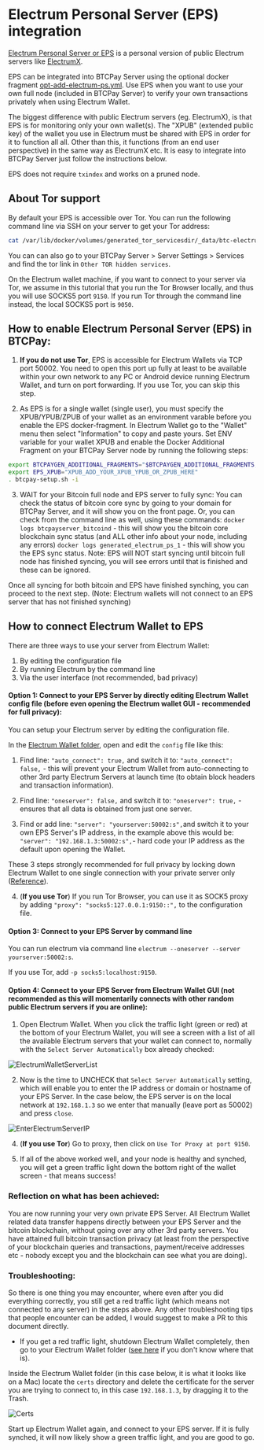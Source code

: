 # Electrum Personal Server (EPS) integration

[Electrum Personal Server or EPS](https://github.com/chris-belcher/electrum-personal-server) is a personal version of public Electrum servers like [ElectrumX](./ElectrumX.md).

EPS can be integrated into BTCPay Server using the optional docker fragment [opt-add-electrum-ps.yml](https://github.com/btcpayserver/btcpayserver-docker/blob/master/docker-compose-generator/docker-fragments/opt-add-electrum-ps.yml). Use EPS when you want to use your own full node (included in BTCPay Server) to verify your own transactions privately when using Electrum Wallet.

The biggest difference with public Electrum servers (eg. ElectrumX), is that EPS is for monitoring only your own wallet(s).  The "XPUB" (extended public key) of the wallet you use in Electrum must be shared with EPS in order for it to function all all. Other than this, it functions (from an end user perspective) in the same way as ElectrumX etc.  It is easy to integrate into BTCPay Server just follow the instructions below.

EPS does not require `txindex` and works on a pruned node.

## About Tor support

By default your EPS is accessible over Tor. You can run the following command line via SSH on your server to get your Tor address:

```bash
cat /var/lib/docker/volumes/generated_tor_servicesdir/_data/btc-electrum-ps/hostname
```

You can can also go to your BTCPay Server > Server Settings > Services and find the tor link in `Other TOR hidden services`.

On the Electrum wallet machine, if you want to connect to your server via Tor, we assume in this tutorial that you run the Tor Browser locally, and thus you will use SOCKS5 port `9150`. If you run Tor through the command line instead, the local SOCKS5 port is `9050`.

## How to enable Electrum Personal Server (EPS) in BTCPay:

1. **If you do not use Tor**, EPS is accessible for Electrum Wallets via TCP port 50002. You need to open this port up fully at least to be available within your own network to any PC or Android device running Electrum Wallet, and turn on port forwarding. If you use Tor, you can skip this step.

2. As EPS is for a single wallet (single user), you must specify the XPUB/YPUB/ZPUB of your wallet as an environment varable before you enable the EPS docker-fragment.  In Electrum Wallet go to the "Wallet" menu then select "Information" to copy and paste yours. Set ENV variable for your wallet XPUB and enable the Docker Additional Fragment on your BTCPay Server node by running the following steps:

``` bash
export BTCPAYGEN_ADDITIONAL_FRAGMENTS="$BTCPAYGEN_ADDITIONAL_FRAGMENTS;opt-add-electrum-ps"
export EPS_XPUB="XPUB_ADD_YOUR_XPUB_YPUB_OR_ZPUB_HERE"
. btcpay-setup.sh -i
```

3. WAIT for your Bitcoin full node and EPS server to fully sync:
You can check the status of bitcoin core sync by going to your domain for BTCPay Server, and it will show you on the front page.  Or, you can check from the command line as well, using these commands:
`docker logs btcpayserver_bitcoind` - this will show you the bitcoin core blockchain sync status (and ALL other info about your node, including any errors)
`docker logs generated_electrum_ps_1` - this will show you the EPS sync status.  Note: EPS will NOT start syncing until bitcoin full node has finished syncing, you will see errors until that is finished and these can be ignored.

Once all syncing for both bitcoin and EPS have finished synching, you can proceed to the next step.  (Note: Electrum wallets will not connect to an EPS server that has not finished synching)

## How to connect Electrum Wallet to EPS

There are three ways to use your server from Electrum Wallet:

1. By editing the configuration file
2. By running Electrum by the command line
3. Via the user interface (not recommended, bad privacy)

#### Option 1: Connect to your EPS Server by directly editing Electrum Wallet config file (before even opening the Electrum wallet GUI - recommended for full privacy):

You can setup your Electrum server by editing the configuration file.

In the [Electrum Wallet folder](https://electrum.readthedocs.io/en/latest/faq.html#where-is-my-wallet-file-located), open and edit the `config` file like this:

1. Find line: `"auto_connect": true,` and switch it to: `"auto_connect": false,` - this will prevent your Electrum Wallet from auto-connecting to other 3rd party Electrum Servers at launch time (to obtain block headers and transaction information).

2. Find line: `"oneserver": false,` and switch it to: `"oneserver": true,` - ensures that all data is obtained from just one server.

3. Find or add line: `"server": "yourserver:50002:s",`and switch it to your own EPS Server's IP address, in the example above this would be: `"server": "192.168.1.3:50002:s",`- hard code your IP address as the default upon opening the Wallet.

These 3 steps strongly recommended for full privacy by locking down Electrum Wallet to one single connection with your private server only ([Reference](https://github.com/chris-belcher/electrum-personal-server#how-to)).

4. (**If you use Tor**) If you run Tor Browser, you can use it as SOCK5 proxy by adding `"proxy": "socks5:127.0.0.1:9150::",` to the configuration file.

#### Option 3: Connect to your EPS Server by command line

You can run electrum via command line `electrum --oneserver --server yourserver:50002:s`.

If you use Tor, add `-p socks5:localhost:9150`.

#### Option 4: Connect to your EPS Server from Electrum Wallet GUI (not recommended as this will momentarily connects with other random public Electrum servers if you are online):

1. Open Electrum Wallet.  When you click the traffic light (green or red) at the bottom of your Electrum Wallet, you will see a screen with a list of all the available Electrum servers that your wallet can connect to, normally with the `Select Server Automatically` box already checked:

![ElectrumWalletServerList](https://user-images.githubusercontent.com/1388507/68437521-8a5eb580-01c1-11ea-9ece-0666353a6742.png)

2. Now is the time to UNCHECK that `Select Server Automatically` setting, which will enable you to enter the IP address or domain or hostname of your EPS Server.  In the case below, the EPS server is on the local network at `192.168.1.3` so we enter that manually (leave port as 50002) and press `close`.

![EnterElectrumServerIP](https://user-images.githubusercontent.com/1388507/68496320-4e276580-0252-11ea-8caf-facc8a246d70.png)

4. (**If you use Tor**) Go to proxy, then click on `Use Tor Proxy at port 9150`.

5. If all of the above worked well, and your node is healthy and synched, you will get a green traffic light down the bottom right of the wallet screen - that means success!

### Reflection on what has been achieved:

You are now running your very own private EPS Server.  All Electrum Wallet related data transfer happens directly between your EPS Server and the bitcoin blockchain, without going over any other 3rd party servers.  You have attained full bitcoin transaction privacy (at least from the perspective of your blockchain queries and transactions, payment/receive addresses etc - nobody except you and the blockchain can see what you are doing).

### Troubleshooting:

So there is one thing you may encounter, where even after you did everything correctly, you still get a red traffic light (which means not connected to any server) in the steps above.  Any other troubleshooting tips that people encounter can be added, I would suggest to make a PR to this document directly.

- If you get a red traffic light, shutdown Electrum Wallet completely, then go to your Electrum Wallet folder ([see here](https://electrum.readthedocs.io/en/latest/faq.html#where-is-my-wallet-file-located) if you don't know where that is).

Inside the Electrum Wallet folder (in this case below, it is what it looks like on a Mac) locate the `certs` directory and delete the certificate for the server you are trying to connect to, in this case `192.168.1.3`, by dragging it to the Trash.

![Certs](https://user-images.githubusercontent.com/1388507/68497330-9a73a500-0254-11ea-9349-71bdb3bd9511.png)

Start up Electrum Wallet again, and connect to your EPS server.  If it is fully synched, it will now likely show a green traffic light, and you are good to go.
